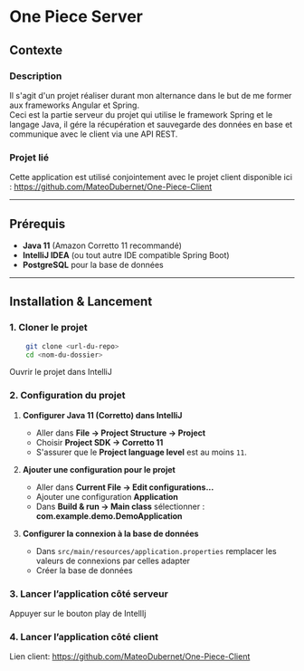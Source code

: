 ﻿# One Piece Server

## Contexte

### Description
Il s'agit d'un projet réaliser durant mon alternance dans le but de me former aux frameworks Angular et Spring.\
Ceci est la partie serveur du projet qui utilise le framework Spring et le langage Java, il gére la récupération et sauvegarde des données en base et communique avec le client via une API REST.

### Projet lié
Cette application est utilisé conjointement avec le projet client disponible ici :
https://github.com/MateoDubernet/One-Piece-Client

---

## Prérequis

- **Java 11** (Amazon Corretto 11 recommandé)
- **IntelliJ IDEA** (ou tout autre IDE compatible Spring Boot)
- **PostgreSQL** pour la base de données

---

## Installation & Lancement
### 1. Cloner le projet
```bash
    git clone <url-du-repo>
    cd <nom-du-dossier>
```
Ouvrir le projet dans IntelliJ

### 2. Configuration du projet
1. **Configurer Java 11 (Corretto) dans IntelliJ**
    - Aller dans **File → Project Structure → Project**
    - Choisir **Project SDK → Corretto 11**
    - S'assurer que le **Project language level** est au moins `11`.


2. **Ajouter une configuration pour le projet**
    - Aller dans **Current File → Edit configurations...**
    - Ajouter une configuration **Application**
    - Dans **Build & run -> Main class** sélectionner : **com.example.demo.DemoApplication**


3. **Configurer la connexion à la base de données**
   - Dans `src/main/resources/application.properties` remplacer les valeurs de connexions par celles adapter
   - Créer la base de données

### 3. Lancer l’application côté serveur
Appuyer sur le bouton play de IntellIj

### 4. Lancer l’application côté client
Lien client: https://github.com/MateoDubernet/One-Piece-Client



